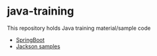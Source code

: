 # java-training

This repository holds Java training material/sample code

  * [SpringBoot](https://github.com/WhiteHatLearningProducts/java-training/tree/main/springboot-hello-world)
  * [Jackson samples](https://github.com/WhiteHatLearningProducts/java-training/tree/main/jacskon)
